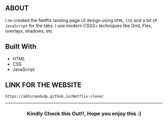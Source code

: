 
## ABOUT
I re-created the Netflix landing page UI design using `HTML`, `CSS` and a bit of `JavaScript` for the tabs. I use modern CSS3+ techniques like Grid, Flex, overlays, shadows, etc

## Built With
* HTML
* CSS
* JavaScript

## LINK FOR THE WEBSITE
```
https://abhiramdudp.github.io/Netflix-clone/
```

---
<h3 align="center">Kindly Check this Out!!, Hope you enjoy this :)</h3>
